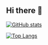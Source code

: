 ## Hi there 👋

[![GitHub stats](https://github-readme-stats.vercel.app/api?username=calistatan03)](https://github.com/calistatan03/github-readme-stats)

[![Top Langs](https://github-readme-stats.vercel.app/api/top-langs/?username=calistatan03&layout=donut)](https://github.com/calistatan03/github-readme-stats)

<!--
**calistatan03/calistatan03** is a ✨ _special_ ✨ repository because its `README.md` (this file) appears on your GitHub profile.

Here are some ideas to get you started:

- 🔭 I’m currently working on ...
- 🌱 I’m currently learning ...
- 👯 I’m looking to collaborate on ...
- 🤔 I’m looking for help with ...
- 💬 Ask me about ...
- 📫 How to reach me: ...
- 😄 Pronouns: ...
- ⚡ Fun fact: ...
-->
